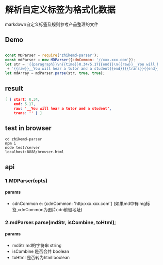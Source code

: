 # 解析自定义标签为格式化数据

markdown自定义标签及规则参考产品整理的文件

## Demo

```js

const MDParser = require('zhikemd-parser');
const mdParser = new MDParser({cdnCommon: '//xxx.xxx.com'});
let str = '{{paragraph}}\n{{time}}0.34/5.17{{end}}\n{{raw}}__You will hear a tutor and a student{{end}}'
 + '{{raw}}__You will hear a tutor and a student{{end}}{{trans}}{{end}}{{raw}}__You will hear a tutor and a student{{end}}{{end}}';
let mdArray = mdParser.parse(str, true, true);

```

## result 
```json
[ { start: 0.34,
    end: 5.17,
    raw: '__You will hear a tutor and a student',
    trans: '' } ]

```
## test in browser 
```
cd zhikemd-parser 
npm i 
node test/server
localhost:8888/browser.html
```
## api

### 1.MDParser(opts)
#### params 

+ cdnCommon e: {cdnCommon: 'http:xxx.xxx.com'} (如果md中有img标签,cdnCommon为图片cdn前缀地址)


### 2.mdParser.parse(mdStr, isCombine, toHtml);

#### params

+ mdStr md的字符串   string
+ isCombine 是否合并  boolean
+ toHtml 是否转为html boolean 





